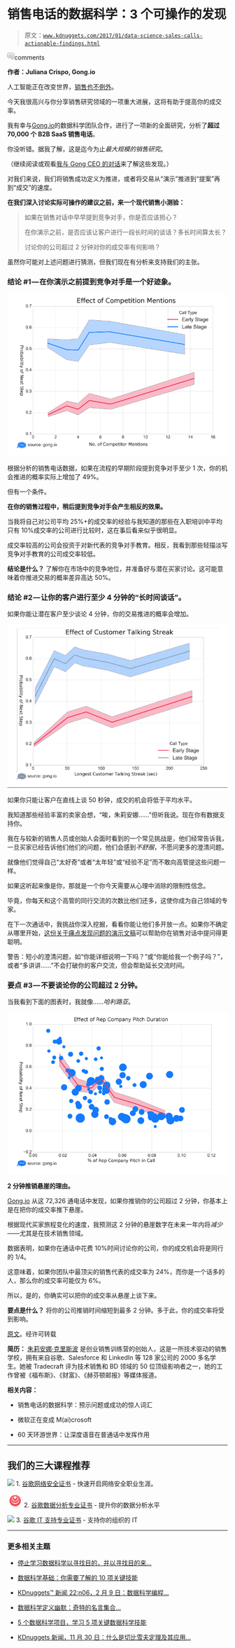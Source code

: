 # 销售电话的数据科学：3 个可操作的发现

> 原文：[`www.kdnuggets.com/2017/01/data-science-sales-calls-actionable-findings.html`](https://www.kdnuggets.com/2017/01/data-science-sales-calls-actionable-findings.html)

![c](img/3d9c022da2d331bb56691a9617b91b90.png)comments

**作者：Juliana Crispo, Gong.io**

人工智能正在改变世界，[销售也不例外](https://techcrunch.com/2016/12/17/artificial-intelligence-finds-its-way-into-business-through-sales/)。

今天我很高兴与你分享销售研究领域的一项重大进展，这将有助于提高你的成交率。

我有幸与[Gong.io](http://www.gong.io/?source=ssb)的数据科学团队合作，进行了一项新的全面研究，分析了**超过 70,000 个 B2B SaaS 销售电话**。

你没听错。据我了解，这是迄今为止*最大规模的销售研究*。

（继续阅读或观看[我与 Gong CEO 的对话](https://www.youtube.com/watch?v=7QLK3LSTxBU)来了解这些发现。）

对我们来说，我们将销售成功定义为推进，或者将交易从“演示”推进到“提案”再到“成交”的速度。

**在我们深入讨论实际可操作的建议之前，来一个现代销售小测验：**

> 如果在销售对话中早早提到竞争对手，你是否应该担心？
> 
> 在你演示之前，是否应该让客户进行一段长时间的谈话？多长时间算太长？
> 
> 讨论你的公司超过 2 分钟对你的成交率有何影响？

虽然你可能对上述问题进行猜测，但我们现在有分析来支持我们的主张。

### **结论 #1 — 在你演示之前提到竞争对手是一个好迹象。**

![](img/c46f3370443489dbd9c90db1a63f8fb8.png)

根据分析的销售电话数据，如果在流程的早期阶段提到竞争对手至少 1 次，你的机会推进的概率实际上增加了 49%。

但有一个条件。

**在你的销售过程中，稍后提到竞争对手会产生相反的效果。**

当我将自己对公司平均 25%+的成交率的经验与我知道的那些在入职培训中平均只有 10%成交率的公司进行比较时，这在事后看来似乎很明显。

成交率较高的公司会投资于对新代表的竞争对手教育。相反，我看到那些轻描淡写竞争对手教育的公司成交率较低。

**结论是什么？** 了解你在市场中的竞争地位，并准备好与潜在买家讨论。这可能意味着你推进交易的概率差异高达 50%。

### **结论 #2 — 让你的客户进行至少 4 分钟的“长时间谈话”。**

如果你能让潜在客户至少谈论 4 分钟，你的交易推进的概率会增加。

![](img/c8447b91df76cc193ed9897abf0b889c.png)

如果你只能让客户在直线上谈 50 秒钟，成交的机会将低于平均水平。

我知道那些经验丰富的卖家会想，“唉，朱莉安娜……”但听我说。现在你有数据支持你。

我在与较新的销售人员或创始人会面时看到的一个常见挑战是，他们经常告诉我，一旦买家已经告诉他们他们的问题，他们会感到*不舒服*，不愿问更多的澄清问题。

就像他们觉得自己“太好奇”或者“太年轻”或“经验不足”而不敢向高管提这些问题一样。

如果这听起来像是你，那就是一个你今天需要从心理中消除的限制性信念。

毕竟，你每天和这个高管的同行交流的次数比他们还多，这使你成为自己领域的专家。

在下一次通话中，我挑战你深入挖掘，看看你能让他们多开放一点。如果你不确定从哪里开始，[这份关于痛点发现问题的演示文稿](http://www.slideshare.net/julianacrispo/how-to-find-business-buyer-pain-points/10-These_are_some_of_the)可以帮助你在销售对话中提问得更聪明。

警告：短小的澄清问题，如“你能详细说明一下吗？”或“你能给我一个例子吗？”，或者“多讲讲……”不会打破你的客户交流，但会帮助延长交流时间。

### **要点 #3 — 不要谈论你的公司超过 2 分钟。**

当我看到下面的图表时，我就像……*哈利路亚*。

![](img/b41b3194801f84832783e32266ef9818.png)

**2 分钟推销悬崖的理由。**

[Gong.io](https://www.gong.io/?source=ssb) 从这 72,326 通电话中发现，如果你推销你的公司超过 2 分钟，你基本上是在把你的成交率推下悬崖。

根据现代买家旅程变化的速度，我预测这 2 分钟的悬崖数字在未来一年内将*减少*——尤其是在技术销售领域。

数据表明，如果你在通话中花费 10%时间讨论你的公司，你的成交机会将是同行的 1/4。

这意味着，如果你团队中最顶尖的销售代表的成交率为 24%，而你是一个话多的人，那么你的成交率可能仅为 6%。

所以，是的，你确实可以把你的成交率从悬崖上谈下来。

**要点是什么？** 将你的公司推销时间缩短到最多 2 分钟。多于此，你的成交率将受到影响。

[原文](https://medium.com/@jcrisp/3-takeaways-to-increase-your-close-rate-based-on-72-326-calls-analyzed-new-research-a930f9a7ccfa#.pp83sktxi)。经许可转载

**简历：** [朱莉安娜·克里斯波](https://www.linkedin.com/in/julianacrispo) 是创业销售训练营的创始人，这是一所技术驱动的销售学校，拥有来自谷歌、Salesforce 和 LinkedIn 等 128 家公司的 2000 多名学生。她被 Tradecraft 评为技术销售和 BD 领域的 50 位顶级影响者之一，她的工作曾被《福布斯》、《财富》、《赫芬顿邮报》等媒体报道。

**相关内容：**

+   销售电话的数据科学：预示问题或成功的惊人词汇

+   微软正在变成 M(ai)crosoft

+   60 天环游世界：让深度语音在普通话中发挥作用

* * *

## 我们的三大课程推荐

![](img/0244c01ba9267c002ef39d4907e0b8fb.png) 1\. [谷歌网络安全证书](https://www.kdnuggets.com/google-cybersecurity) - 快速开启网络安全职业生涯。

![](img/e225c49c3c91745821c8c0368bf04711.png) 2\. [谷歌数据分析专业证书](https://www.kdnuggets.com/google-data-analytics) - 提升你的数据分析水平

![](img/0244c01ba9267c002ef39d4907e0b8fb.png) 3\. [谷歌 IT 支持专业证书](https://www.kdnuggets.com/google-itsupport) - 支持你的组织的 IT

* * *

### 更多相关主题

+   [停止学习数据科学以寻找目的，并以寻找目的来…](https://www.kdnuggets.com/2021/12/stop-learning-data-science-find-purpose.html)

+   [数据科学基础：你需要了解的 10 项关键技能](https://www.kdnuggets.com/2020/10/data-science-minimum-10-essential-skills.html)

+   [KDnuggets™ 新闻 22:n06，2 月 9 日：数据科学编程…](https://www.kdnuggets.com/2022/n06.html)

+   [数据科学定义幽默：奇特的名言集合…](https://www.kdnuggets.com/2022/02/data-science-definition-humor.html)

+   [5 个数据科学项目，学习 5 项关键数据科学技能](https://www.kdnuggets.com/2022/03/5-data-science-projects-learn-5-critical-data-science-skills.html)

+   [KDnuggets 新闻，11 月 30 日：什么是切比雪夫定理及其应用…](https://www.kdnuggets.com/2022/n46.html)
